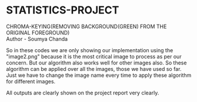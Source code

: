 # STATISTICS-PROJECT
CHROMA-KEYING(REMOVING BACKGROUND(GREEN) FROM THE ORIGINAL FOREGROUND)
<br>
Author - Soumya Chanda
<p>So in these codes we are only showing our implementation using the "image2.png" because it is the most critical image to process as per our concern. But our algorithm also works well for other images also. So these algorithm can be applied over all the images, those we have used so far. Just we have to change the image name every time to apply these algorithm for different images. </p>  
<p>All outputs are clearly shown on the project report very clearly.</p>
